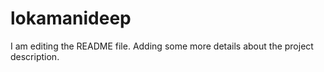 # lokamanideep
I am editing the README file. Adding some more details about the project description.
